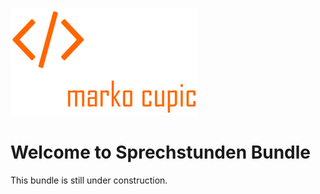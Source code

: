 ![Alt text](docs/logo.png?raw=true "logo")


# Welcome to Sprechstunden Bundle
This bundle is still under construction.
